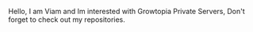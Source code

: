 Hello, I am Viam and Im interested with 
Growtopia Private Servers,
Don't forget to check out my repositories.
